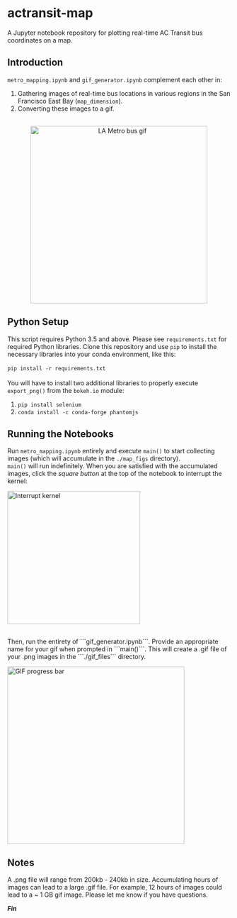 # actransit-map

A Jupyter notebook repository for plotting real-time AC Transit bus coordinates on a map.

## **Introduction**<br>

```metro_mapping.ipynb``` and ```gif_generator.ipynb``` complement each other in:
1) Gathering images of real-time bus locations in various regions in the San Francisco East Bay (```map_dimension```).
2) Converting these images to a gif.
<br><br>
<p align = 'center'>
<img src=https://i.imgur.com/dLVQRd1.gif alt="LA Metro bus gif"
    width=400><br>
</p>

## **Python Setup**<br>

This script requires Python 3.5 and above. Please see ```requirements.txt``` for required Python libraries. Clone this repository and use ```pip``` to install the necessary libraries into your conda environment, like this:<br><br>
```pip install -r requirements.txt``` <br><br>
You will have to install two additional libraries to properly execute ```export_png()``` from the ```bokeh.io``` module:<br>
1) ```pip install selenium``` 
2) ```conda install -c conda-forge phantomjs```

## **Running the Notebooks**<br>

Run ```metro_mapping.ipynb``` entirely and execute ```main()``` to start collecting images (which will accumulate in the ```./map_figs``` directory).
<br>```main()``` will run indefinitely. When you are satisfied with the accumulated images, click the *square button* at the top of the notebook to interrupt the kernel:
<br>
<p align = 'left'>
<img src=https://i.imgur.com/0GbrRqH.png alt="Interrupt kernel"
    width=300><br>
</p><br>
Then, run the entirety of ```gif_generator.ipynb```. Provide an appropriate name for your gif when prompted in ```main()```. This will create a .gif file of your .png images in the ```./gif_files``` directory.
<br>
<p align = 'left'>
<img src=https://i.imgur.com/USkyq0P.png alt="GIF progress bar"
    width=400>
</p>

## **Notes**<br>

A .png file will range from 200kb - 240kb in size. Accumulating hours of images can lead to a large .gif file. For example, 12 hours of images could lead to a ~ 1 GB gif image.
Please let me know if you have questions.

***Fin***
